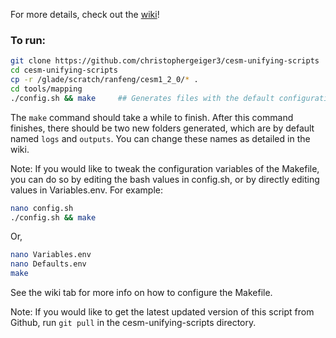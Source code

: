 For more details, check out the [wiki](https://github.com/christophergeiger3/cesm-unifying-scripts/wiki)!

### To run:
```bash
git clone https://github.com/christophergeiger3/cesm-unifying-scripts
cd cesm-unifying-scripts
cp -r /glade/scratch/ranfeng/cesm1_2_0/* .
cd tools/mapping
./config.sh && make		## Generates files with the default configuration (see config.sh)
```

The `make` command should take a while to finish. After this command finishes, there should be
two new folders generated, which are by default named `logs` and `outputs`. You can change these names as detailed in the wiki.

Note:
  If you would like to tweak the configuration variables of the Makefile, you can do so by editing the
  bash values in config.sh, or by directly editing values in Variables.env.
For example:
```bash
nano config.sh
./config.sh && make
```
Or,

```bash
nano Variables.env
nano Defaults.env
make
```

See the wiki tab for more info on how to configure the Makefile.

Note:
  If you would like to get the latest updated version of this script from Github, run `git pull` in
  the cesm-unifying-scripts directory.
